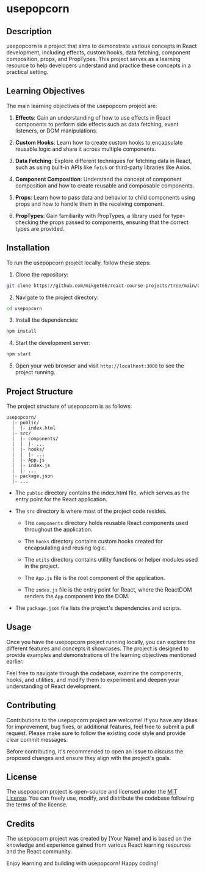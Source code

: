 # usepopcorn

## Description

usepopcorn is a project that aims to demonstrate various concepts in React development, including effects, custom hooks, data fetching, component composition, props, and PropTypes. This project serves as a learning resource to help developers understand and practice these concepts in a practical setting.

## Learning Objectives

The main learning objectives of the usepopcorn project are:

1. **Effects**: Gain an understanding of how to use effects in React components to perform side effects such as data fetching, event listeners, or DOM manipulations.

2. **Custom Hooks**: Learn how to create custom hooks to encapsulate reusable logic and share it across multiple components.

3. **Data Fetching**: Explore different techniques for fetching data in React, such as using built-in APIs like `fetch` or third-party libraries like Axios.

4. **Component Composition**: Understand the concept of component composition and how to create reusable and composable components.

5. **Props**: Learn how to pass data and behavior to child components using props and how to handle them in the receiving component.

6. **PropTypes**: Gain familiarity with PropTypes, a library used for type-checking the props passed to components, ensuring that the correct types are provided.

## Installation

To run the usepopcorn project locally, follow these steps:

1. Clone the repository:

```bash
git clone https://github.com/mikget66/react-course-projects/tree/main/05-usepopcorn.git
```

2. Navigate to the project directory:

```bash
cd usepopcorn
```

3. Install the dependencies:

```bash
npm install
```

4. Start the development server:

```bash
npm start
```



5. Open your web browser and visit `http://localhost:3000` to see the project running.

## Project Structure

The project structure of usepopcorn is as follows:

```
usepopcorn/
  |- public/
  |  |- index.html
  |- src/
  |  |- components/
  |  |  |- ...
  |  |- hooks/
  |  |  |- ...
  |  |- App.js
  |  |- index.js
  |  |- ...
  |- package.json
  |- ...
```

- The `public` directory contains the index.html file, which serves as the entry point for the React application.

- The `src` directory is where most of the project code resides.

  - The `components` directory holds reusable React components used throughout the application.

  - The `hooks` directory contains custom hooks created for encapsulating and reusing logic.

  - The `utils` directory contains utility functions or helper modules used in the project.

  - The `App.js` file is the root component of the application.

  - The `index.js` file is the entry point for React, where the ReactDOM renders the `App` component into the DOM.

- The `package.json` file lists the project's dependencies and scripts.

## Usage

Once you have the usepopcorn project running locally, you can explore the different features and concepts it showcases. The project is designed to provide examples and demonstrations of the learning objectives mentioned earlier.

Feel free to navigate through the codebase, examine the components, hooks, and utilities, and modify them to experiment and deepen your understanding of React development.

## Contributing

Contributions to the usepopcorn project are welcome! If you have any ideas for improvement, bug fixes, or additional features, feel free to submit a pull request. Please make sure to follow the existing code style and provide clear commit messages.

Before contributing, it's recommended to open an issue to discuss the proposed changes and ensure they align with the project's goals.

## License

The usepopcorn project is open-source and licensed under the [MIT License](https://opensource.org/licenses/MIT). You can freely use, modify, and distribute the codebase following the terms of the license.

## Credits

The usepopcorn project was created by [Your Name] and is based on the knowledge and experience gained from various React learning resources and the React community.

Enjoy learning and building with usepopcorn! Happy coding!